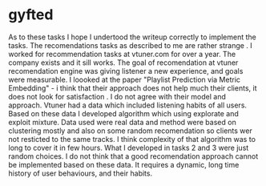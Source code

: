 # gyfted

As to these tasks I hope I undertood the writeup correctly to implement the tasks. 
The recomendations tasks as described to me are rather strange . I worked for recommendation tasks at vtuner.com for over a year. The company exists and it sill works.
The goal of recomendation at vtuner recomendation engine was giving listener a new experience, and goals were measurable. I loooked at the paper "Playlist Prediction via Metric Embedding" - i think that their approach does not help much their clients, it does not look for satisfaction . I do not agree with their model and approach. Vtuner had a data which included listening habits of all users. Based on these data I developed algorithm which using explorate and exploit mixture. Data used were real data and method were based on clustering mostly and also on some random recomendation so clients wer not resticted to the same tracks. I think complexity of that algorithm was to long to cover it in few hours. 
What I developed in tasks 2 and 3 were just random choices. I do not think that a good recomendation approach cannot be implemented based on these data. It requires a dynamic, long time history of user behaviours, and their habits.

